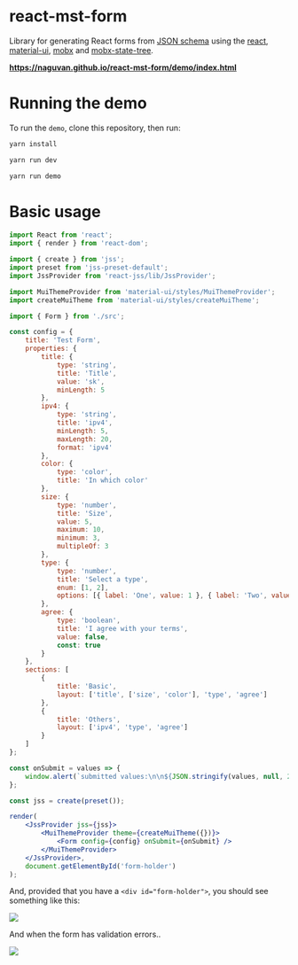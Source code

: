 # react-mst-form

Library for generating React forms from [JSON schema](https://json-schema.org/) using the [react](https://github.com/facebook/react), [material-ui](https://github.com/mui-org/material-ui), [mobx](https://github.com/mobxjs/mobx) and [mobx-state-tree](https://github.com/mobxjs/mobx-state-tree).

**https://naguvan.github.io/react-mst-form/demo/index.html**

# Running the demo

To run the `demo`, clone this repository, then run:

```bash
yarn install

yarn run dev

yarn run demo
```

# Basic usage

```jsx
import React from 'react';
import { render } from 'react-dom';

import { create } from 'jss';
import preset from 'jss-preset-default';
import JssProvider from 'react-jss/lib/JssProvider';

import MuiThemeProvider from 'material-ui/styles/MuiThemeProvider';
import createMuiTheme from 'material-ui/styles/createMuiTheme';

import { Form } from './src';

const config = {
    title: 'Test Form',
    properties: {
        title: {
            type: 'string',
            title: 'Title',
            value: 'sk',
            minLength: 5
        },
        ipv4: {
            type: 'string',
            title: 'ipv4',
            minLength: 5,
            maxLength: 20,
            format: 'ipv4'
        },
        color: {
            type: 'color',
            title: 'In which color'
        },
        size: {
            type: 'number',
            title: 'Size',
            value: 5,
            maximum: 10,
            minimum: 3,
            multipleOf: 3
        },
        type: {
            type: 'number',
            title: 'Select a type',
            enum: [1, 2],
            options: [{ label: 'One', value: 1 }, { label: 'Two', value: 2 }]
        },
        agree: {
            type: 'boolean',
            title: 'I agree with your terms',
            value: false,
            const: true
        }
    },
    sections: [
        {
            title: 'Basic',
            layout: ['title', ['size', 'color'], 'type', 'agree']
        },
        {
            title: 'Others',
            layout: ['ipv4', 'type', 'agree']
        }
    ]
};

const onSubmit = values => {
    window.alert(`submitted values:\n\n${JSON.stringify(values, null, 2)}`);
};

const jss = create(preset());

render(
    <JssProvider jss={jss}>
        <MuiThemeProvider theme={createMuiTheme({})}>
            <Form config={config} onSubmit={onSubmit} />
        </MuiThemeProvider>
    </JssProvider>,
    document.getElementById('form-holder')
);
```

And, provided that you have a `<div id="form-holder">`, you should see something like this:

![](https://raw.githubusercontent.com/naguvan/react-mst-form/master/demo/sections.png)


And when the form has validation errors..

![](https://raw.githubusercontent.com/naguvan/react-mst-form/master/demo/form-validation.png)